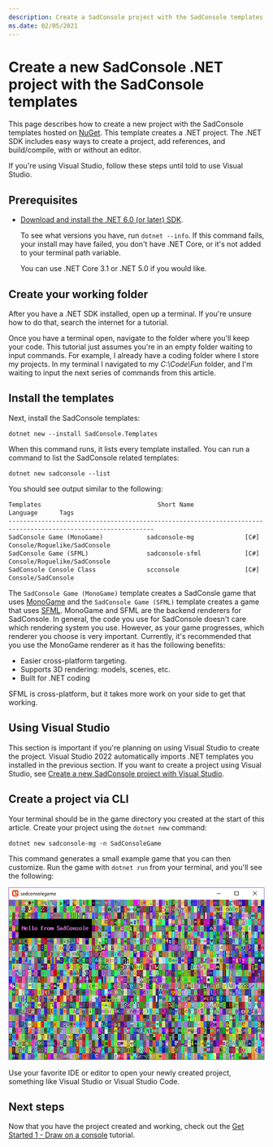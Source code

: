 ```yaml
---
description: Create a SadConsole project with the SadConsole templates.
ms.date: 02/05/2021
---
```


# Create a new SadConsole .NET project with the SadConsole templates

This page describes how to create a new project with the SadConsole templates hosted on [NuGet](https://www.nuget.org/packages/SadConsole.Templates/). This template creates a .NET project. The .NET SDK includes easy ways to create a project, add references, and build/compile, with or without an editor.

If you're using Visual Studio, follow these steps until told to use Visual Studio.

## Prerequisites

- [Download and install the .NET 6.0 (or later) SDK](https://dotnet.microsoft.com/download/dotnet-core/6.0).

  To see what versions you have, run `dotnet --info`. If this command fails, your install may have failed, you don't have .NET Core, or it's not added to your terminal path variable.

  You can use .NET Core 3.1 or .NET 5.0 if you would like.

## Create your working folder

After you have a .NET SDK installed, open up a terminal. If you're unsure how to do that, search the internet for a tutorial.

Once you have a terminal open, navigate to the folder where you'll keep your code. This tutorial just assumes you're in an empty folder waiting to input commands. For example, I already have a coding folder where I store my projects. In my terminal I navigated to my _C:\Code\Fun_ folder, and I'm waiting to input the next series of commands from this article.

## Install the templates

Next, install the SadConsole templates:

```shell
dotnet new --install SadConsole.Templates
```

When this command runs, it lists every template installed. You can run a command to list the SadConsole related templates:

```shell
dotnet new sadconsole --list
```

You should see output similar to the following:

```shell
Templates                                Short Name                 Language      Tags
--------------------------------------------------------------------------------------------------------------
SadConsole Game (MonoGame)            sadconsole-mg              [C#]          Console/Roguelike/SadConsole
SadConsole Game (SFML)                sadconsole-sfml            [C#]          Console/Roguelike/SadConsole
SadConsole Console Class              scconsole                  [C#]          Console/SadConsole
```

The `SadConsole Game (MonoGame)` template creates a SadConsle game that uses [MonoGame](https://www.monogame.net/) and the `SadConsole Game (SFML)` template creates a game that uses [SFML](https://www.sfml-dev.org/). MonoGame and SFML are the backend renderers for SadConsole. In general, the code you use for SadConsole doesn't care which rendering system you use. However, as your game progresses, which renderer you choose is very important. Currently, it's recommended that you use the MonoGame renderer as it has the following benefits:

- Easier cross-platform targeting.
- Supports 3D rendering: models, scenes, etc.
- Built for .NET coding

SFML is cross-platform, but it takes more work on your side to get that working.

## Using Visual Studio

This section is important if you're planning on using Visual Studio to create the project. Visual Studio 2022 automatically imports .NET templates you installed in the previous section. If you want to create a project using Visual Studio, see [Create a new SadConsole project with Visual Studio](getting-started-visualstudio.md).

## Create a project via CLI

Your terminal should be in the game directory you created at the start of this article. Create your project using the `dotnet new` command:

```shell
dotnet new sadconsole-mg -n SadConsoleGame
```

This command generates a small example game that you can then customize. Run the game with `dotnet run` from your terminal, and you'll see the following:

![a new console in sadconsole with hello text](images/getting-started-cli/hello-window.png)

Use your favorite IDE or editor to open your newly created project, something like Visual Studio or Visual Studio Code.

## Next steps

Now that you have the project created and working, check out the [Get Started 1 - Draw on a console](tutorials/getting-started/part-1-drawing.md) tutorial.
